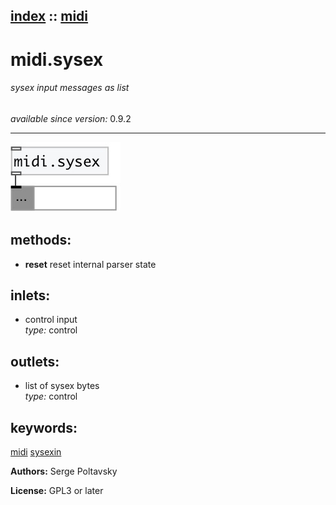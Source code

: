 [index](index.html) :: [midi](category_midi.html)
---

# midi.sysex

###### sysex input messages as list

*available since version:* 0.9.2

---




[![example](../examples/img/midi.sysex.jpg)](../examples/pd/midi.sysex.pd)





## methods:

* **reset**
reset internal parser state<br>






## inlets:

* control input<br>
_type:_ control



## outlets:

* list of sysex bytes<br>
_type:_ control



## keywords:

[midi](keywords/midi.html)
[sysexin](keywords/sysexin.html)






**Authors:** Serge Poltavsky




**License:** GPL3 or later





